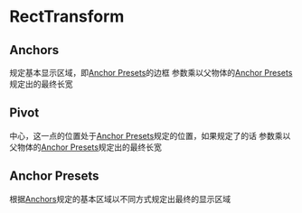 # RectTransform

## Anchors

规定基本显示区域，即[Anchor Presets](recttransform.md#anchor-presets)的边框 参数乘以父物体的[Anchor Presets](recttransform.md#anchor-presets)规定出的最终长宽

## Pivot

中心，这一点的位置处于[Anchor Presets](recttransform.md#anchor-presets)规定的位置，如果规定了的话 参数乘以父物体的[Anchor Presets](recttransform.md#anchor-presets)规定出的最终长宽

## Anchor Presets

根据[Anchors](recttransform.md#anchors)规定的基本区域以不同方式规定出最终的显示区域

